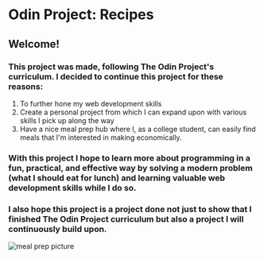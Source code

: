 # Odin Project: Recipes
## Welcome!
### This project was made, following The Odin Project's curriculum. I decided to continue this project for these reasons:
1. To further hone my web development skills
2. Create a personal project from which I can expand upon with various skills I pick up along the way
3. Have a nice meal prep hub where I, as a college student, can easily find meals that I'm interested in making economically. 
### With this project I hope to learn more about programming in a fun, practical, and effective way by solving a modern problem (what I should eat for lunch) and learning valuable web development skills while I do so. 
### I also hope this project is a project done not just to show that I finished The Odin Project curriculum but also a project I will continuously build upon.
![meal prep picture](./recipe_pics/odin_mealpic)
